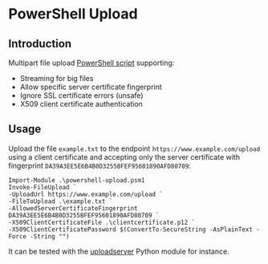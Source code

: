 # PowerShell Upload

## Introduction
 Multipart file upload [PowerShell script](powershell-upload.ps1) supporting:
 - Streaming for big files
 - Allow specific server certificate fingerprint
 - Ignore SSL certificate errors (unsafe)
 - X509 client certificate authentication

## Usage
Upload the file `example.txt` to the endpoint `https://www.example.com/upload` using a client certificate and accepting only the server certificate with fingerprint `DA39A3EE5E6B4B0D3255BFEF95601890AFD80709`:

    Import-Module .\powershell-upload.psm1
    Invoke-FileUpload `
    -UploadUrl https://www.example.com/upload `
    -FileToUpload .\example.txt `
    -AllowedServerCertificateFingerprint DA39A3EE5E6B4B0D3255BFEF95601890AFD80709 `
    -X509ClientCertificateFile .\clientcertificate.p12 `
    -X509ClientCertificatePassword $(ConvertTo-SecureString -AsPlainText -Force -String "")

It can be tested with the [uploadserver](https://pypi.org/project/uploadserver/) Python module for instance.
